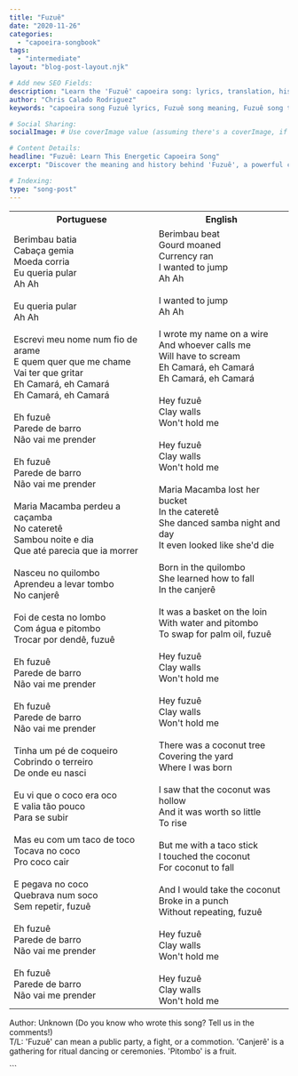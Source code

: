 ```yaml
---
title: "Fuzuê"
date: "2020-11-26"
categories:
  - "capoeira-songbook"
tags:
  - "intermediate"
layout: "blog-post-layout.njk"

# Add new SEO Fields:
description: "Learn the 'Fuzuê' capoeira song: lyrics, translation, history, and its role in roda energy. Master this intermediate-level classic!"
author: "Chris Calado Rodriguez"
keywords: "capoeira song Fuzuê lyrics, Fuzuê song meaning, Fuzuê song translation, capoeira songbook intermediate level, Fuzuê capoeira history, best capoeira songs for roda, how to sing Fuzuê, Fuzuê capoeira song tutorial"

# Social Sharing:
socialImage: # Use coverImage value (assuming there's a coverImage, if not omit, like 'socialImage: /path/to/image.jpg' )

# Content Details:
headline: "Fuzuê: Learn This Energetic Capoeira Song"
excerpt: "Discover the meaning and history behind 'Fuzuê', a powerful capoeira song that ignites the roda with energy."

# Indexing:
type: "song-post"
---
```



<table class="capoeira-table">
    <tr class="header-row">
        <th>Portuguese</th>
        <th>English</th>
    </tr>
    <tr>
        <td>Berimbau batia<br>
Cabaça gemia<br>
Moeda corria<br>
Eu queria pular<br>
Ah Ah<br>
<br>
Eu queria pular<br>
Ah Ah<br>
<br>
Escrevi meu nome num fio de arame<br>
E quem quer que me chame<br>
Vai ter que gritar<br>
Eh Camará, eh Camará<br>
Eh Camará, eh Camará<br>
<br>
Eh fuzuê<br>
Parede de barro<br>
Não vai me prender<br>
<br>
Eh fuzuê<br>
Parede de barro<br>
Não vai me prender<br>
<br>
Maria Macamba perdeu a caçamba<br>
No cateretê<br>
Sambou noite e dia<br>
Que até parecia que ia morrer<br>
<br>
Nasceu no quilombo<br>
Aprendeu a levar tombo<br>
No canjerê<br>
<br>
Foi de cesta no lombo<br>
Com água e pitombo<br>
Trocar por dendê, fuzuê<br>
<br>
Eh fuzuê<br>
Parede de barro<br>
Não vai me prender<br>
<br>
Eh fuzuê<br>
Parede de barro<br>
Não vai me prender<br>
<br>
Tinha um pé de coqueiro<br>
Cobrindo o terreiro<br>
De onde eu nasci<br>
<br>
Eu vi que o coco era oco<br>
E valia tão pouco<br>
Para se subir<br>
<br>
Mas eu com um taco de toco<br>
Tocava no coco<br>
Pro coco cair<br>
<br>
E pegava no coco<br>
Quebrava num soco<br>
Sem repetir, fuzuê<br>
<br>
Eh fuzuê<br>
Parede de barro<br>
Não vai me prender<br>
<br>
Eh fuzuê<br>
Parede de barro<br>
Não vai me prender</td>
        <td>Berimbau beat<br>
Gourd moaned<br>
Currency ran<br>
I wanted to jump<br>
Ah Ah<br>
<br>
I wanted to jump<br>
Ah Ah<br>
<br>
I wrote my name on a wire<br>
And whoever calls me<br>
Will have to scream<br>
Eh Camará, eh Camará<br>
Eh Camará, eh Camará<br>
<br>
Hey fuzuê<br>
Clay walls<br>
Won't hold me<br>
<br>
Hey fuzuê<br>
Clay walls<br>
Won't hold me<br>
<br>
Maria Macamba lost her bucket<br>
In the cateretê<br>
She danced samba night and day<br>
It even looked like she'd die<br>
<br>
Born in the quilombo<br>
She learned how to fall<br>
In the canjerê<br>
<br>
It was a basket on the loin<br>
With water and pitombo<br>
To swap for palm oil, fuzuê<br>
<br>
Hey fuzuê<br>
Clay walls<br>
Won't hold me<br>
<br>
Hey fuzuê<br>
Clay walls<br>
Won't hold me<br>
<br>
There was a coconut tree<br>
Covering the yard<br>
Where I was born<br>
<br>
I saw that the coconut was hollow<br>
And it was worth so little<br>
To rise<br>
<br>
But me with a taco stick<br>
I touched the coconut<br>
For coconut to fall<br>
<br>
And I would take the coconut<br>
Broke in a punch<br>
Without repeating, fuzuê<br>
<br>
Hey fuzuê<br>
Clay walls<br>
Won't hold me<br>
<br>
Hey fuzuê<br>
Clay walls<br>
Won't hold me</td>
    </tr>
</table>
<figcaption>

Author: Unknown (Do you know who wrote this song? Tell us in the comments!)<br>
T/L: 'Fuzuê' can mean a public party, a fight, or a commotion. 'Canjerê' is a gathering for ritual dancing or ceremonies. 'Pitombo' is a fruit.

</figcaption>
```